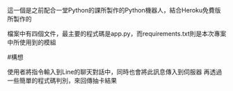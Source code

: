 這一個是之前配合一堂Python的課所製作的Python機器人，結合Heroku免費版所製作的


檔案中有四個文件，最主要的程式碼是app.py，而requirements.txt則是本次專案中所使用到的模組


#構想

使用者將指令輸入到Line的聊天對話中，同時也會將此訊息傳入到伺服器
再透過一些簡單的程式碼判別，來回傳抽卡結果
